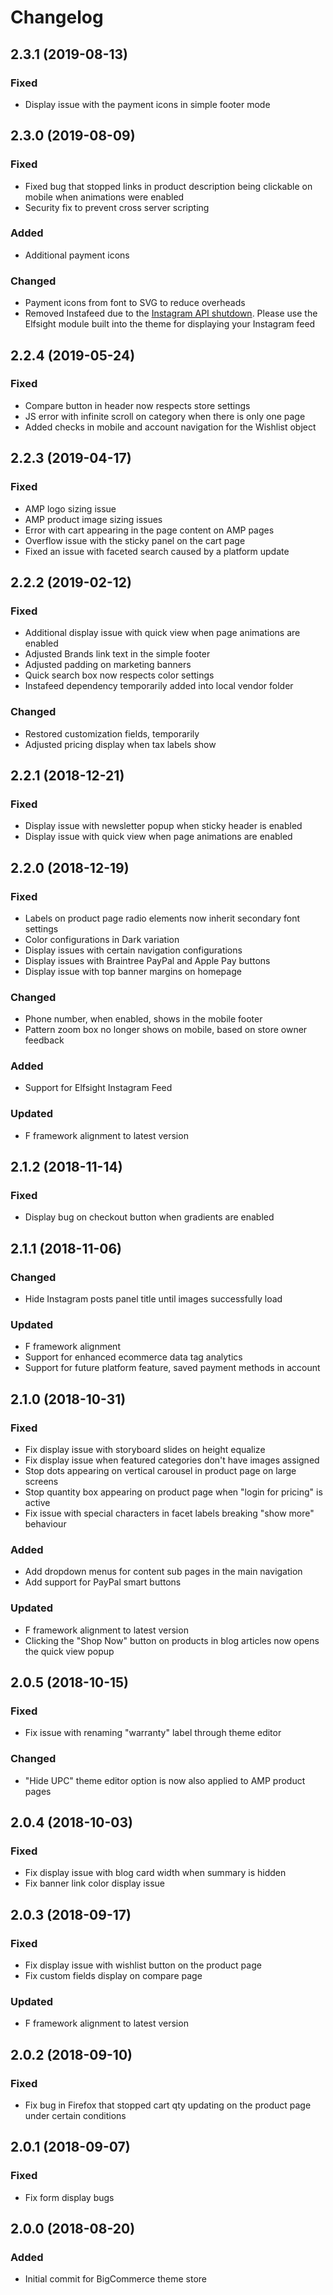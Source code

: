 # Changelog

## 2.3.1 (2019-08-13)
### Fixed
- Display issue with the payment icons in simple footer mode

## 2.3.0 (2019-08-09)
### Fixed
- Fixed bug that stopped links in product description being clickable on mobile when animations were enabled
- Security fix to prevent cross server scripting

### Added
- Additional payment icons

### Changed
- Payment icons from font to SVG to reduce overheads
- Removed Instafeed due to the [Instagram API shutdown](https://www.instagram.com/developer/). Please use the Elfsight module built into the theme for displaying your Instagram feed

## 2.2.4 (2019-05-24)
### Fixed
- Compare button in header now respects store settings
- JS error with infinite scroll on category when there is only one page
- Added checks in mobile and account navigation for the Wishlist object

## 2.2.3 (2019-04-17)
### Fixed
- AMP logo sizing issue
- AMP product image sizing issues
- Error with cart appearing in the page content on AMP pages
- Overflow issue with the sticky panel on the cart page
- Fixed an issue with faceted search caused by a platform update

## 2.2.2 (2019-02-12)
### Fixed
- Additional display issue with quick view when page animations are enabled
- Adjusted Brands link text in the simple footer
- Adjusted padding on marketing banners
- Quick search box now respects color settings
- Instafeed dependency temporarily added into local vendor folder

### Changed
- Restored customization fields, temporarily
- Adjusted pricing display when tax labels show

## 2.2.1 (2018-12-21)
### Fixed
- Display issue with newsletter popup when sticky header is enabled
- Display issue with quick view when page animations are enabled

## 2.2.0 (2018-12-19)
### Fixed
- Labels on product page radio elements now inherit secondary font settings
- Color configurations in Dark variation
- Display issues with certain navigation configurations
- Display issues with Braintree PayPal and Apple Pay buttons
- Display issue with top banner margins on homepage

### Changed
- Phone number, when enabled, shows in the mobile footer
- Pattern zoom box no longer shows on mobile, based on store owner feedback

### Added
- Support for Elfsight Instagram Feed

### Updated
- F framework alignment to latest version

## 2.1.2 (2018-11-14)
### Fixed
- Display bug on checkout button when gradients are enabled

## 2.1.1 (2018-11-06)
### Changed
- Hide Instagram posts panel title until images successfully load

### Updated
- F framework alignment
- Support for enhanced ecommerce data tag analytics
- Support for future platform feature, saved payment methods in account

## 2.1.0 (2018-10-31)
### Fixed
- Fix display issue with storyboard slides on height equalize
- Fix display issue when featured categories don't have images assigned
- Stop dots appearing on vertical carousel in product page on large screens
- Stop quantity box appearing on product page when "login for pricing" is active
- Fix issue with special characters in facet labels breaking "show more" behaviour

### Added
- Add dropdown menus for content sub pages in the main navigation
- Add support for PayPal smart buttons

### Updated
- F framework alignment to latest version
- Clicking the "Shop Now" button on products in blog articles now opens the quick view popup

## 2.0.5 (2018-10-15)
### Fixed
- Fix issue with renaming "warranty" label through theme editor

### Changed
- "Hide UPC" theme editor option is now also applied to AMP product pages

## 2.0.4 (2018-10-03)
### Fixed
- Fix display issue with blog card width when summary is hidden
- Fix banner link color display issue

## 2.0.3 (2018-09-17)
### Fixed
- Fix display issue with wishlist button on the product page
- Fix custom fields display on compare page

### Updated
- F framework alignment to latest version

## 2.0.2 (2018-09-10)
### Fixed
- Fix bug in Firefox that stopped cart qty updating on the product page under certain conditions

## 2.0.1 (2018-09-07)
### Fixed
- Fix form display bugs

## 2.0.0 (2018-08-20)
### Added
- Initial commit for BigCommerce theme store

